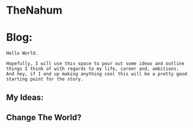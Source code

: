 # TheNahum

# Blog:

```text
Hello World.

Hopefully, I will use this space to pour out some ideas and outline things I think of with regards to my life, career and, ambitions.
And hey, if I end up making anything cool this will be a pretty good starting point for the story.

```

## My Ideas:
## Change The World?

